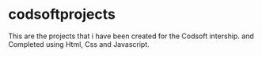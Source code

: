 # codsoftprojects
This are the projects that i have been created for the Codsoft intership. and Completed using Html, Css and Javascript.
